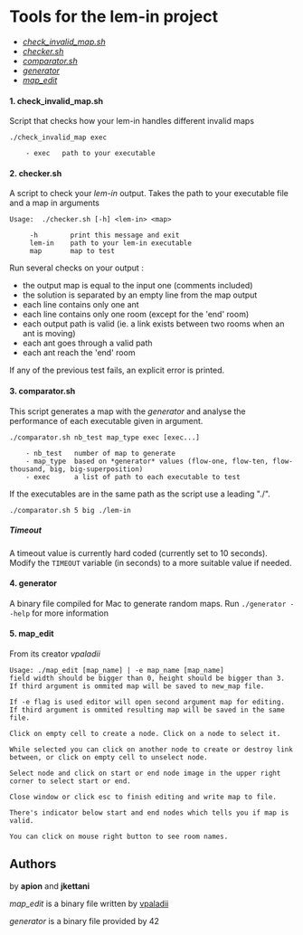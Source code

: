 # Tools for the lem-in project

* [*check_invalid_map.sh*](https://github.com/apft/42_lem-in_tools#1-check_invalid_mapsh)
* [*checker.sh*](https://github.com/apft/42_lem-in_tools#2-checkersh)
* [*comparator.sh*](https://github.com/apft/42_lem-in_tools#3-comparatorsh)
* [*generator*](https://github.com/apft/42_lem-in_tools#4-generator)
* [*map_edit*](https://github.com/apft/42_lem-in_tools#5-map_edit)

#### 1. check_invalid_map.sh
Script that checks how your lem-in handles different invalid maps

```
./check_invalid_map exec

	- exec   path to your executable
```

#### 2. checker.sh
A script to check your *lem-in* output.
Takes  the path to your executable file and a map in arguments

```
Usage:  ./checker.sh [-h] <lem-in> <map>

     -h        print this message and exit
     lem-in    path to your lem-in executable
     map       map to test
```

Run several checks on your output :

* the output map is equal to the input one (comments included)
* the solution is separated by an empty line from the map output
* each line contains only one ant
* each line contains only one room (except for the 'end' room)
* each output path is valid (ie. a link exists between two rooms when an ant is moving)
* each ant goes through a valid path
* each ant reach the 'end' room

If any of the previous test fails, an explicit error is printed.


#### 3. comparator.sh
This script generates a map with the *generator* and analyse the performance of each executable given in argument.

```
./comparator.sh nb_test map_type exec [exec...]

	- nb_test   number of map to generate
	- map_type  based on *generator* values (flow-one, flow-ten, flow-thousand, big, big-superposition)
	- exec      a list of path to each executable to test
```

If the executables are in the same path as the script use a leading "./".

`./comparator.sh 5 big ./lem-in`

##### Timeout
A timeout value is currently hard coded (currently set to 10 seconds). Modify the `TIMEOUT` variable (in seconds) to a more suitable value if needed.


#### 4. generator
A binary file compiled for Mac to generate random maps.
Run `./generator --help` for more information

#### 5. map_edit

From its creator *vpaladii*

```
Usage: ./map_edit [map_name] | -e map_name [map_name]
field width should be bigger than 0, height should be bigger than 3. If third argument is ommited map will be saved to new_map file.

If -e flag is used editor will open second argument map for editing. If third argument is ommited resulting map will be saved in the same file.

Click on empty cell to create a node. Click on a node to select it.

While selected you can click on another node to create or destroy link between, or click on empty cell to unselect node.

Select node and click on start or end node image in the upper right corner to select start or end.

Close window or click esc to finish editing and write map to file.

There's indicator below start and end nodes which tells you if map is valid.

You can click on mouse right button to see room names.
```


## Authors

by **apion** and **jkettani**

*map\_edit* is a binary file written by [vpaladii](https://github.com/samaelxxi)

*generator* is a binary file provided by 42
